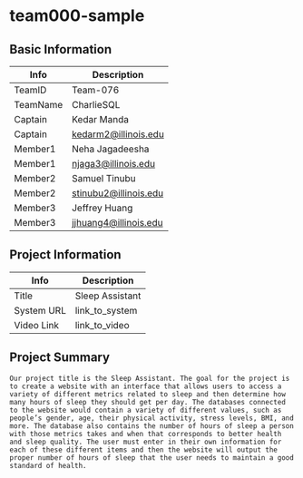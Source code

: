# team000-sample

## Basic Information

|   Info      |        Description     |
| ----------- | ---------------------- |
| TeamID      |        Team-076        |
| TeamName    |      CharlieSQL        |
| Captain     |       Kedar Manda      |
| Captain     |  kedarm2@illinois.edu  |
| Member1     |  Neha Jagadeesha       |
| Member1     |   njaga3@illinois.edu  |
| Member2     |     Samuel Tinubu      |
| Member2     |  stinubu2@illinois.edu |
| Member3     |      Jeffrey Huang     |
| Member3     |  jjhuang4@illinois.edu |

## Project Information

|   Info      |        Description     |
| ----------- | ---------------------- |
|  Title      |     Sleep Assistant    |
| System URL  |      link_to_system    |
| Video Link  |      link_to_video     |

## Project Summary
	Our project title is the Sleep Assistant. The goal for the project is to create a website with an interface that allows users to access a variety of different metrics related to sleep and then determine how many hours of sleep they should get per day. The databases connected to the website would contain a variety of different values, such as people’s gender, age, their physical activity, stress levels, BMI, and more. The database also contains the number of hours of sleep a person with those metrics takes and when that corresponds to better health and sleep quality. The user must enter in their own information for each of these different items and then the website will output the proper number of hours of sleep that the user needs to maintain a good standard of health. 
